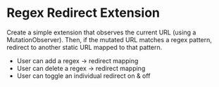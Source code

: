 # Regex Redirect Extension

Create a simple extension that observes the current URL (using a MutationObserver). Then, if the mutated URL matches a regex pattern, redirect to another static URL mapped to that pattern.

- User can add a regex -> redirect mapping
- User can delete a regex -> redirect mapping
- User can toggle an individual redirect on & off
